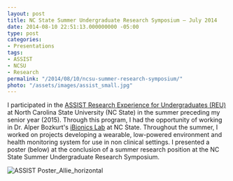 ```yaml
---
layout: post
title: NC State Summer Undergraduate Research Symposium – July 2014
date: 2014-08-10 22:51:13.000000000 -05:00
type: post
categories:
- Presentations
tags:
- ASSIST
- NCSU
- Research
permalink: "/2014/08/10/ncsu-summer-research-symposium/"
photo: "/assets/images/assist_small.jpg"
---
```

I participated in the [ASSIST Research Experience for Undergraduates (REU)](https://assistcenter.org/) at North Carolina State University (NC State) in the summer preceding my senior year (2015). Through this program, I had the opportunity of working in Dr. Alper Bozkurt's [iBionics Lab](http://ibionics.ece.ncsu.edu/main.html) at NC State. Throughout the summer, I worked on projects developing a wearable, low-powered environment and health monitoring system for use in non clinical settings. I presented a poster (below) at the conclusion of a summer research position at the NC State Summer Undergraduate Research Symposium.

![ASSIST Poster_Allie_horizontal]( /assets/images/assist-poster_allie_horizontal.jpg)

<!-- [http://assist.ncsu.edu/in-the-news/assist-students-participate-ncsu-summer-undergraduate-research-symposium/](http://assist.ncsu.edu/in-the-news/assist-students-participate-ncsu-summer-undergraduate-research-symposium/) -->
